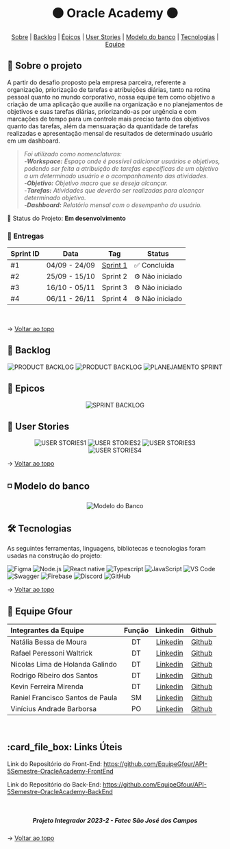<h1 align="center"> 🟠 Oracle Academy 🟠 </h1>

<span id="topo">
<p align="center">
    <a href="#sobre">Sobre</a> |  
    <a href="#backlog">Backlog</a> | 
    <a href="#epicos">Épicos</a> |
    <a href="#stories">User Stories</a> |
    <a href="#banco">Modelo do banco</a> |
    <a href="#tecnologias">Tecnologias</a> |  
    <a href="#equipe">Equipe</a>
</p>
   
<span id="sobre">

## 📝 Sobre o projeto

A partir do desafio proposto pela empresa parceira, referente a organização, priorização de tarefas e atribuições diárias, tanto na rotina pessoal quanto no mundo corporativo, nossa equipe tem como objetivo a criação de uma aplicação que auxilie na organização e no planejamentos de objetivos e suas tarefas diárias, priorizando-as por urgência e com marcações de tempo para um controle mais preciso tanto dos objetivos quanto das tarefas, além da mensuaração da quantidade de tarefas realizadas e apresentação mensal de resultados de determinado usuário em um dashboard.

> _Foi utilizado como nomenclaturas: <br>
>     -<b>Workspace:</b> Espaço onde é possível adicionar usuários e objetivos, podendo ser feita a atribuição de tarefas específicas de um objetivo a um determinado usuário e o acompanhamento das atividades.<br>
>     -<b>Objetivo:</b> Objetivo macro que se deseja alcançar.<br>
>     -<b>Tarefas:</b> Atividades que deverão ser realizadas para alcançar determinado objetivo.<br>
>     -<b>Dashboard:</b> Relatório mensal com o desempenho do usuário._

:pushpin: Status do Projeto: **Em desenvolvimento**

### 🎯 Entregas

Sprint ID | Data | Tag | Status
----------|------|-----|--------
#1 | 04/09 - 24/09 |[Sprint 1](https://github.com/EquipeGfour/API-5Semestre-OracleAcademy/tree/Sprint-1)|✅ Concluída|
#2 | 25/09 - 15/10 |Sprint 2|⚙️ Não iniciado|
#3 | 16/10 - 05/11 |Sprint 3|⚙️ Não iniciado| 
#4 | 06/11 - 26/11 |Sprint 4|⚙️ Não iniciado| 
<br>

→ [Voltar ao topo](#topo)

<span id="backlog">

## 📑 Backlog

<div align="center">
   <img src="/img/requisito_f.png" alt="PRODUCT BACKLOG" />
   <img src="/img/requisito_nf.png" alt="PRODUCT BACKLOG" />
   <img src="/img/sprint.png" alt="PLANEJAMENTO SPRINT" />
</div>


## 📜 Epicos
<span id="epicos">
<div align="center">
   <img src="/img/epic.png" alt="SPRINT BACKLOG" /> 
</div>

## 💭 User Stories
<span id="stories">
<div align="center">
   <img src="/img/userstorys1.png" alt="USER STORIES1" />
   <img src="/img/userstorys2.png" alt="USER STORIES2" />
   <img src="/img/userstory3.png" alt="USER STORIES3" />
   <img src="/img/userstory4.png" alt="USER STORIES4" />
</div>
    
→ [Voltar ao topo](#topo)

<span id="banco">

## :white_medium_small_square: Modelo do banco
<div align="center">
   <img src="/img/banco.png" alt="Modelo do Banco" /> 
</div>

<span id="tecnologias">

## 🛠️ Tecnologias

As seguintes ferramentas, linguagens, bibliotecas e tecnologias foram usadas na construção do projeto:

<img src="https://img.shields.io/badge/Figma-CED4DA?style=for-the-badge&logo=figma&logoColor=DC143C" alt="Figma" /> 
<img src="https://img.shields.io/badge/Node.Js-CED4DA?style=for-the-badge&logo=nodedotjs&logoColor=3A5F0B" alt="Node.js" /> 
<img src="https://img.shields.io/badge/React-CED4DA?style=for-the-badge&logo=react&logoColor=1497ff" alt="React native" />
<img src="https://img.shields.io/badge/TypeScript-CED4DA?style=for-the-badge&logo=typescript&logoColor=007ACC" alt="Typescript" />
<img src="https://img.shields.io/badge/JavaScript-CED4DA?style=for-the-badge&logo=javascript&logoColor=FFFF00" alt="JavaScript" />
<img src="https://img.shields.io/badge/VS_Code-CED4DA?style=for-the-badge&logo=visual%20studio%20code&logoColor=0078D4" alt="VS Code" />
<img src="https://img.shields.io/badge/Swagger-CED4DA?style=for-the-badge&logo=swagger&logoColor=3A5F0B" alt="Swagger" /> 
<img src="https://img.shields.io/badge/Firebase-CED4DA?style=for-the-badge&logo=firebase&logoColor=3670A0" alt="Firebase" /> 
<img src="https://img.shields.io/badge/Discord-CED4DA?style=for-the-badge&logo=discord&logoColor=7289DA" alt="Discord" /> 
<img src="https://img.shields.io/badge/GitHub-CED4DA?style=for-the-badge&logo=github&logoColor=20232A" alt="GitHub" />
    
→ [Voltar ao topo](#topo)

<span id="equipe">

<div id='equipe'>
<h2> 🥑 Equipe Gfour</h2>
    

Integrantes da Equipe | Função | Linkedin | Github| 
:--------- | :------: | :-------: | :-------: | 
Natália Bessa de Moura | DT | [Linkedin](https://www.linkedin.com/in/natalia-bessa-59b671220/) | [Github](https://github.com/lirabessa)|
Rafael Peressoni Waltrick | DT | [Linkedin](https://www.linkedin.com/in/rafael-p-waltrick-7211b4221) |  [Github](https://github.com/rafawaltrick)|
Nicolas Lima de Holanda Galindo | DT | [Linkedin](https://www.linkedin.com/in/nicolas-lima-2a75a3220/) | [Github](https://github.com/Nicolas734)|
Rodrigo Ribeiro dos Santos | DT | [Linkedin](https://www.linkedin.com/in/rodrigo-ribeiro-5008211b8/) | [Github](https://github.com/rodrigoribeiro027)|
Kevin Ferreira Mirenda | DT | [Linkedin](https://br.linkedin.com/in/vin%C3%ADcius-barbosa-78111a206?trk) | [Github](https://github.com/KevinFMfatec)
Raniel Francisco Santos de Paula | SM |[Linkedin](https://www.linkedin.com/in/raniel-santos-204878222/)| [Github](https://github.com/Raniel-Santos)|
Vinícius Andrade Barborsa | PO | [Linkedin](https://br.linkedin.com/in/kevin-mirenda-a54a64220) | [Github](https://github.com/ViniciusAndBar)


<br>

</div>

<span id="links">
<h2>:card_file_box: Links Úteis</h2>

Link do Repositório do Front-End: https://github.com/EquipeGfour/API-5Semestre-OracleAcademy-FrontEnd

Link do Repositório do Back-End: https://github.com/EquipeGfour/API-5Semestre-OracleAcademy-BackEnd

<br>
 
 <h5 align="center">  Projeto Integrador 2023-2 - Fatec São José dos Campos </h5>
 
 → [Voltar ao topo](#topo)
